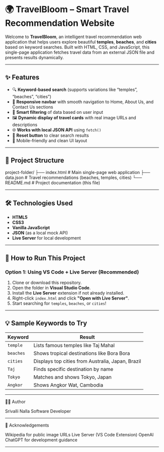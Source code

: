# 🌍 TravelBloom – Smart Travel Recommendation Website

Welcome to **TravelBloom**, an intelligent travel recommendation web application that helps users explore beautiful **temples**, **beaches**, and **cities** based on keyword searches. Built with HTML, CSS, and JavaScript, this single-page application fetches travel data from an external JSON file and presents results dynamically.

---

## ✨ Features

- 🔍 **Keyword-based search** (supports variations like “temples”, “beaches”, “cities”)
- 🧭 **Responsive navbar** with smooth navigation to Home, About Us, and Contact Us sections
- 🧠 **Smart filtering** of data based on user input
- 🖼️ **Dynamic display of travel cards** with real image URLs and descriptions
- 🌐 **Works with local JSON API** using `fetch()`
- 🧹 **Reset button** to clear search results
- 📱 Mobile-friendly and clean UI layout

---

## 📁 Project Structure

project-folder/
├── index.html # Main single-page web application
├── data.json # Travel recommendations (beaches, temples, cities)
└── README.md # Project documentation (this file)

---

## 🛠️ Technologies Used

- **HTML5**
- **CSS3**
- **Vanilla JavaScript**
- **JSON** (as a local mock API)
- **Live Server** for local development

---

## 🚀 How to Run This Project

### Option 1: Using VS Code + Live Server (Recommended)

1. Clone or download this repository.
2. Open the folder in **Visual Studio Code**.
3. Install the **Live Server** extension if not already installed.
4. Right-click `index.html` and click **"Open with Live Server"**.
5. Start searching for `temples`, `beaches`, or `cities`!

---

## 💡 Sample Keywords to Try

| Keyword  | Result                                  |
|----------|------------------------------------------|
| `temple` | Lists famous temples like Taj Mahal      |
| `beaches`| Shows tropical destinations like Bora Bora |
| `cities` | Displays top cities from Australia, Japan, Brazil |
| `Taj`    | Finds specific destination by name       |
| `Tokyo`  | Matches and shows Tokyo, Japan           |
| `Angkor` | Shows Angkor Wat, Cambodia               |

---

👩‍💻 Author

Srivalli Nalla
Software Developer

---

🙏 Acknowledgements

Wikipedia for public image URLs
Live Server (VS Code Extension)
OpenAI ChatGPT for development guidance

---
